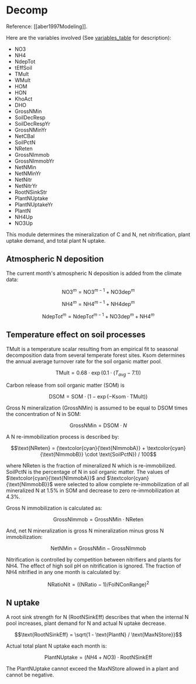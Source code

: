 # Decomp

Reference: [[aber1997Modeling]].

Here are the variables involved (See [variables_table](/doc/paramters_table.md) for description):

- $\text{NO3}$
- $\text{NH4}$
- $\text{NdepTot}$
- $\text{tEffSoil}$
- $\text{TMult}$
- $\text{WMult}$
- $\text{HOM}$
- $\text{HON}$
- $\text{KhoAct}$
- $\text{DHO}$
- $\text{GrossNMin}$
- $\text{SoilDecResp}$
- $\text{SoilDecRespYr}$
- $\text{GrossNMinYr}$
- $\text{NetCBal}$
- $\text{SoilPctN}$
- $\text{NReten}$
- $\text{GrossNImmob}$
- $\text{GrossNImmobYr}$
- $\text{NetNMin}$
- $\text{NetNMinYr}$
- $\text{NetNitr}$
- $\text{NetNitrYr}$
- $\text{RootNSinkStr}$
- $\text{PlantNUptake}$
- $\text{PlantNUptakeYr}$
- $\text{PlantN}$
- $\text{NH4Up}$
- $\text{NO3Up}$

This module determines the mineralization of C and N, net nitrification, plant uptake demand, and total plant N uptake. 
## Atmospheric N deposition

The current month's atmospheric N deposition is added from the climate data:

$$\text{NO3}^m = \text{NO3}^{m-1} + \text{NO3dep}^m $$

$$\text{NH4}^m = \text{NH4}^{m-1} + \text{NH4dep}^m$$

$$\text{NdepTot}^m = \text{NdepTot}^{m-1} + \text{NO3dep}^m + \text{NH4}^m$$

## Temperature effect on soil processes

$\text{TMult}$ is a temperature scalar resulting from an empirical fit to seasonal decomposition data from several temperate forest sites. $\text{Ksom}$ determines the annual average turnover rate for the soil organic matter pool.

$$\text{TMult} = 0.68 \cdot \exp(0.1 \cdot (T_{avg} - 7.1))$$

Carbon release from soil organic matter (SOM) is

$$\text{DSOM} = \text{SOM} \cdot (1 - \exp(-\text{Ksom} \cdot \text{TMult}))$$

Gross N mineralization ($\text{GrossNMin}$) is assumed to be equal to DSOM times the concentration of N in SOM:

$$\text{GrossNMin} = \text{DSOM} \cdot N$$

A N re-immobilization process is described by:

$$\text{NReten} = (\textcolor{cyan}{\text{NImmobA}} + \textcolor{cyan}{\text{NImmobB}} \cdot \text{SoilPctN}) / 100$$

where $\text{NReten}$ is the fraction of mineralized N which is re-immobilized. $\text{SoilPctN}$ is the percentage of N in soil organic matter. The values of $\textcolor{cyan}{\text{NImmobA}}$ and $\textcolor{cyan}{\text{NImmobB}}$ were selected to allow complete re-immobilization of all mineralized N at 1.5% in SOM and decrease to zero re-immobilization at 4.3%.

Gross N immobilization is calculated as:

$$\text{GrossNImmob} = \text{GrossNMin} \cdot \text{NReten}$$

And, net N mineralization is gross N mineralization minus gross N immobilization: 

$$\text{NetNMin} = \text{GrossNMin} - \text{GrossNImmob}$$

Nitrification is controlled by competition between nitrifiers and plants for NH4. The effect of high soil pH on nitrification is ignored. The fraction of NH4 nitrified in any one month is calculated by:

$$\text{NRatioNit} = ((\text{NRatio} - 1) / \text{FolNConRange})^2$$


## N uptake

A root sink strength for N ($\text{RootNSinkEff}$) describes that when the internal N pool increases, plant demand for N and actual N uptake decrease.

$$\text{RootNSinkEff} = \sqrt{1 - \text{PlantN} / \text{MaxNStore}}$$

Actual total plant N uptake each month is:

$$\text{PlantNUptake} = (NH4 + NO3) \cdot \text{RootNSinkEff}$$

The $\text{PlantNUptake}$ cannot exceed the $\text{MaxNStore}$ allowed in a plant and cannot be negative.



